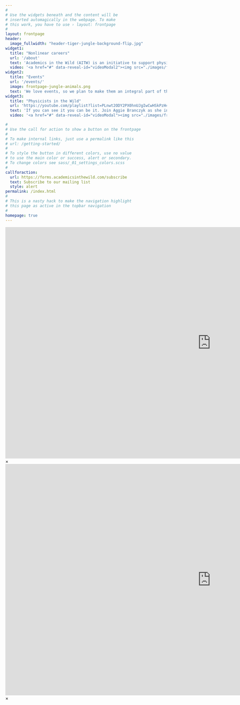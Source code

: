 ```yaml
---
#
# Use the widgets beneath and the content will be
# inserted automagically in the webpage. To make
# this work, you have to use › layout: frontpage
#
layout: frontpage
header:
  image_fullwidth: "header-tiger-jungle-background-flip.jpg"
widget1:
  title: "Nonlinear careers"
  url: '/about'
  text: 'Academics in the Wild (AITW) is an initiative to support physicists and mathematicians on their nonlinear career adventure from academia to industry. Our focus is on hosting events, creating a space for community, and providing useful resources.'
  video: '<a href="#" data-reveal-id="videoModal2"><img src="./images/frontpage-aitw-title-page-screenshot-play.png" width="302" height="182" alt=""/></a>'
widget2:
  title: "Events"
  url: '/events/'
  image: frontpage-jungle-animals.png
  text: 'We love events, so we plan to make them an integral part of the AITW initiative. We have several community events in the works, including AMAs/Q&As with former academics who are now in industry, 1-1 coffee chats, workshops, and watch parties.'
widget3:
  title: "Physicists in the Wild"
  url: 'https://youtube.com/playlist?list=PLnwt2ODY2PX0hnUJgIwCwHSkPzH4J4fVX&si=9vLMk1CJqqb3z_xy'
  text: 'If you can see it you can be it. Join Aggie Branczyk as she interviews physicists who have turned their PhD training into diverse and often unconventional careers, from the corporate world to government, from education to finance, and more.'
  video: '<a href="#" data-reveal-id="videoModal"><img src="./images/frontpage-pitw-trailer-screenshot-emily-katiuscia-play.png" width="302" height="182" alt=""/></a>'

#
# Use the call for action to show a button on the frontpage
#
# To make internal links, just use a permalink like this
# url: /getting-started/
#
# To style the button in different colors, use no value
# to use the main color or success, alert or secondary.
# To change colors see sass/_01_settings_colors.scss
#
callforaction:
  url: https://forms.academicsinthewild.com/subscribe
  text: Subscribe to our mailing list
  style: alert
permalink: /index.html
#
# This is a nasty hack to make the navigation highlight
# this page as active in the topbar navigation
#
homepage: true
---
```


<div id="videoModal" class="reveal-modal large" data-reveal="">
  <div class="flex-video widescreen vimeo" style="display: block;">
    <iframe width="1280" height="720" src="https://www.youtube.com/embed/fJ5oW9WiNTg" frameborder="0" allowfullscreen></iframe>
  </div>
  <a class="close-reveal-modal">&#215;</a>
</div>

<div id="videoModal2" class="reveal-modal large" data-reveal="">
  <div class="flex-video widescreen vimeo" style="display: block;">
    <iframe width="1280" height="720" src="https://www.youtube.com/embed/eZv9o0Q5YMg" frameborder="0" allowfullscreen></iframe>
  </div>
  <a class="close-reveal-modal">&#215;</a>
</div>
